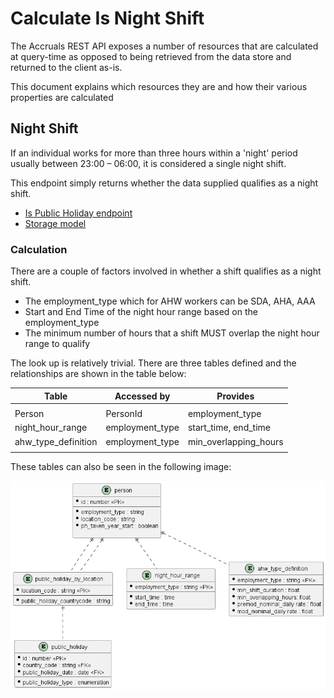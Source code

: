 # Calculate Is Night Shift

The Accruals REST API exposes a number of resources that are calculated at query-time as opposed to being retrieved from the data store and returned to the client as-is.

This document explains which resources they are and how their various properties are calculated

## Night Shift

If an individual works for more than three hours within a 'night' period usually between 23:00 – 06:00, it is considered a single night shift.

This endpoint simply returns whether the data supplied qualifies as a night shift.

- [Is Public Holiday endpoint](./../rest-endpoints.md#opIdisNightShift)
- [Storage model](./../storage.md)

### Calculation

There are a couple of factors involved in whether a shift qualifies as a night shift.

* The employment_type which for AHW workers can be SDA, AHA, AAA
* Start and End Time of the night hour range based on the employment_type
* The minimum number of hours that a shift MUST overlap the night hour range to qualify

The look up is relatively trivial. There are three tables defined and the relationships are shown in the table below:

| Table                 | Accessed by      | Provides                |
| --------------------- | ---------------- | ----------------------- |
|                       |                  |                         |
| Person                | PersonId         | employment\_type        |
| night\_hour\_range    | employment\_type | start\_time, end\_time  |
| ahw\_type\_definition | employment\_type | min\_overlapping\_hours |
|                       |                  |                         |

These tables can also be seen in the following image:

![External Reference Data](./../images/storage-model-ref-external.png)

